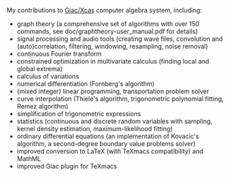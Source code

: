 My contributions to [Giac/Xcas](https://www-fourier.ujf-grenoble.fr/~parisse/giac.html) computer algebra system, including:

- graph theory (a comprehensive set of algorithms with over 150 commands, see doc/graphtheory-user_manual.pdf for details)
- signal processing and audio tools (creating wave files, convolution and (auto)correlation, filtering, windowing, resampling, noise removal)
- continuous Fourier transform
- constrained optimization in multivariate calculus (finding local and global extrema)
- calculus of variations
- numerical differentiation (Fornberg's algorithm)
- (mixed integer) linear programming, transportation problem solver
- curve interpolation (Thiele's algorithm, trigonometric polynomial fitting, Remez algorithm)
- simplification of trigonometric expressions
- statistics (continuous and discrete random variables with sampling, kernel density estimation, maximum-likelihood fitting)
- ordinary differential equations (an implementation of Kovacic's algorithm, a second-degree boundary value problems solver)
- improved conversion to LaTeX (with TeXmacs compatibility) and MathML
- improved Giac plugin for TeXmacs

